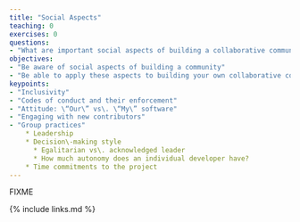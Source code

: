 ```yaml
---
title: "Social Aspects"
teaching: 0
exercises: 0
questions:
- "What are important social aspects of building a collaborative community?"
objectives:
- "Be aware of social aspects of building a community"
- "Be able to apply these aspects to building your own collaborative community"
keypoints:
- "Inclusivity"
- "Codes of conduct and their enforcement"
- "Attitude: \“Our\” vs\. \“My\” software"
- "Engaging with new contributors"
- "Group practices"
    * Leadership
    * Decision\-making style
      * Egalitarian vs\. acknowledged leader
      * How much autonomy does an individual developer have?
    * Time commitments to the project
---
```

FIXME

{% include links.md %}
